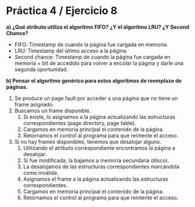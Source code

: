 # Práctica 4 / Ejercicio 8

**a) ¿Qué atributo utiliza el algoritmo FIFO? ¿Y el algoritmo LRU? ¿Y Second Chance?**

- FIFO: Timestamp de cuando la página fue cargada en memoria.
- LRU: Timestamp del último acceso a la página.
- Second chance: Timestamp de cuando la página fue cargada en memoria + bit de accedido para volver a encolar la página y darle una segunda oportunidad.

**b) Pensar el algoritmo genérico para estos algoritmos de reemplazo de páginas.**

1. Se produce un page fault por acceder a una página que no tiene un frame asignado.
2. Buscamos un frame disponible.
    1. Si existe, lo asignamos a la página actualizando las estructuras correspondientes (page directory, page table).
    2. Cargamos en memoria principal el contenido de la página.
    3. Retornamos el control al programa para que reintente el acceso.
3. Si no hay frames disponibles, tenemos que desalojar alguno.
    1. Utilizando el atributo correspondiente encontramos la página a desalojar.
    2. Si fue modificada, la bajamos a memoria secundaria (disco).
    3. La desalojamos de las estructuras correspondientes marcándola como inválida.
    4. Asignamos el frame a la página actualizando las estructuras correspondientes.
    5. Cargamos en memoria principal el contenido de la página.
    6. Retornamos el control al programa para que reintente el acceso.

